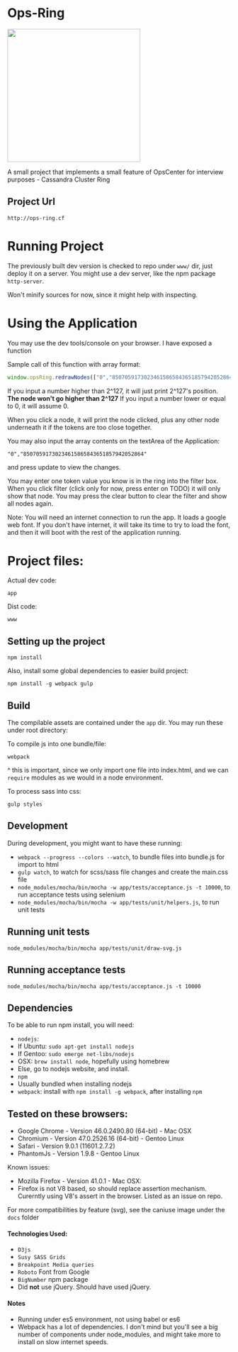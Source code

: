 
# Ops-Ring

<img src="https://github.com/quilesbaker/ops-ring/blob/master/docs/ring.png" width="300">

A small project that implements a small feature of OpsCenter for interview purposes - Cassandra Cluster Ring

## Project Url

`http://ops-ring.cf`

# Running Project

The previously built dev version is checked to repo under `www/` dir, just deploy it on a server.
You might use a dev server, like the npm package `http-server`.

Won't minify sources for now, since it might help with inspecting.

# Using the Application

You may use the dev tools/console on your browser. I have exposed a function

Sample call of this function with array format:

 ```javascript
window.opsRing.redrawNodes(["0","85070591730234615865843651857942052864"]);
 ```

If you input a number higher than 2^127, it will just print 2^127's position.
**The node won't go higher than 2^127**
If you input a number lower or equal to 0, it will assume 0.

When you click a node, it will print the node clicked, plus any other node
underneath it if the tokens are too close together.

You may also input the array contents on the textArea of the Application:

`"0","85070591730234615865843651857942052864"`

and press update to view the changes.

You may enter one token value you know is in the ring into the filter box. When you
click filter (click only for now, press enter on TODO) it will only show that node.
You may press the clear button to clear the filter and show all nodes again.

Note: You will need an internet connection to run the app. It loads a google web font.
If you don't have internet, it will take its time to try to load the font,
and then it will boot with the rest of the application running.

# Project files:

Actual dev code:
```
app
```

Dist code:
```
www
```


## Setting up the project
```
npm install
```
Also, install some global dependencies to easier build project:
```
npm install -g webpack gulp
```

## Build

The compilable assets are contained under the `app` dir. You may run these under root directory:

To compile js into one bundle/file:
```
webpack
```
^ this is important, since we only import one file into index.html, and we can `require` modules as we would in a node environment.

To process sass into css:
```
gulp styles
```

## Development

During development, you might want to have these running:
- `webpack --progress --colors --watch`, to bundle files into bundle.js for import to html
- `gulp watch`, to watch for scss/sass file changes and create the main.css file
- `node_modules/mocha/bin/mocha -w app/tests/acceptance.js -t 10000`, to run acceptance tests using selenium
- `node_modules/mocha/bin/mocha -w app/tests/unit/helpers.js`, to run unit tests

## Running unit tests
```
node_modules/mocha/bin/mocha app/tests/unit/draw-svg.js
```

## Running acceptance tests
```
node_modules/mocha/bin/mocha app/tests/acceptance.js -t 10000
```

## Dependencies

To be able to run npm install, you will need:

- `nodejs`:
 - If Ubuntu: `sudo apt-get install nodejs`
 - If Gentoo: `sudo emerge net-libs/nodejs`
 - OSX: `brew install node`, hopefully using homebrew
 - Else, go to nodejs website, and install.
- `npm`
 - Usually bundled when installing nodejs
- `webpack`: install with `npm install -g webpack`, after installing `npm`

## Tested on these browsers:

- Google Chrome - Version 46.0.2490.80 (64-bit) - Mac OSX
- Chromium - Version 47.0.2526.16 (64-bit) - Gentoo Linux
- Safari - Version 9.0.1 (11601.2.7.2)
- PhantomJs - Version 1.9.8 - Gentoo Linux

Known issues:

- Mozilla Firefox - Version 41.0.1 - Mac OSX:
 - Firefox is not V8 based, so should replace assertion mechanism. Curerntly using V8's assert in the browser. Listed as an issue on repo.

For more compatibilities by feature (svg), see the caniuse image under the `docs`
folder

#### Technologies Used:
- `D3js`
- `Susy SASS Grids`
- `Breakpoint Media queries`
- `Roboto` Font from Google
- `BigNumber` npm package
- Did **not** use jQuery. Should have used jQuery.

#### Notes

- Running under es5 environment, not using babel or es6
- Webpack has a lot of dependencies. I don't mind but you'll see a big number of components under node_modules, and might take more to install on slow internet speeds.
